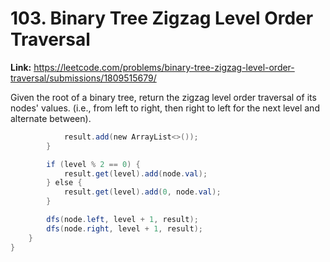# 103. Binary Tree Zigzag Level Order Traversal

**Link:** https://leetcode.com/problems/binary-tree-zigzag-level-order-traversal/submissions/1809515679/

Given the root of a binary tree, return the zigzag level order traversal of its nodes' values. (i.e., from left to right, then right to left for the next level and alternate between).

```java
            result.add(new ArrayList<>());
        }

        if (level % 2 == 0) {
            result.get(level).add(node.val);
        } else {
            result.get(level).add(0, node.val);
        }

        dfs(node.left, level + 1, result);
        dfs(node.right, level + 1, result);
    }
}
```
